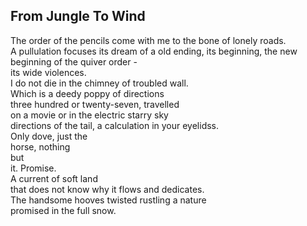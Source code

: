 From Jungle To Wind
-------------------
The order of the pencils come with me to the bone of lonely roads.  
A pullulation focuses its dream of a old ending, its beginning, the new beginning of the quiver order -  
its wide violences.  
I do not die in the chimney of troubled wall.  
Which is a deedy poppy of directions  
three hundred or twenty-seven, travelled  
on a movie or in the electric starry sky  
directions of the tail, a calculation in your eyelidss.  
Only dove, just the  
horse, nothing  
but  
it. Promise.  
A current of soft land  
that does not know why it flows and dedicates.  
The handsome hooves twisted rustling a nature  
promised in the full snow.  
